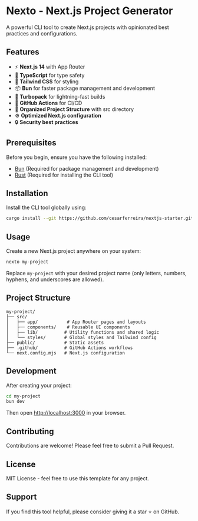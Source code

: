 # Nexto - Next.js Project Generator

A powerful CLI tool to create Next.js projects with opinionated best practices and configurations.

## Features

- ⚡️ **Next.js 14** with App Router
- 🎯 **TypeScript** for type safety
- 🎨 **Tailwind CSS** for styling
- 📦 **Bun** for faster package management and development
- 🚀 **Turbopack** for lightning-fast builds
- 🔄 **GitHub Actions** for CI/CD
- 📁 **Organized Project Structure** with src directory
- ⚙️ **Optimized Next.js configuration**
- 🔒 **Security best practices**

## Prerequisites

Before you begin, ensure you have the following installed:
- [Bun](https://bun.sh) (Required for package management and development)
- [Rust](https://rustup.rs) (Required for installing the CLI tool)

## Installation

Install the CLI tool globally using:

```bash
cargo install --git https://github.com/cesarferreira/nextjs-starter.git
```

## Usage

Create a new Next.js project anywhere on your system:

```bash
nexto my-project
```

Replace `my-project` with your desired project name (only letters, numbers, hyphens, and underscores are allowed).

## Project Structure

```
my-project/
├── src/
│   ├── app/           # App Router pages and layouts
│   ├── components/    # Reusable UI components
│   ├── lib/          # Utility functions and shared logic
│   └── styles/       # Global styles and Tailwind config
├── public/           # Static assets
├── .github/          # GitHub Actions workflows
└── next.config.mjs   # Next.js configuration
```

## Development

After creating your project:

```bash
cd my-project
bun dev
```

Then open [http://localhost:3000](http://localhost:3000) in your browser.

## Contributing

Contributions are welcome! Please feel free to submit a Pull Request.

## License

MIT License - feel free to use this template for any project.

## Support

If you find this tool helpful, please consider giving it a star ⭐️ on GitHub. 